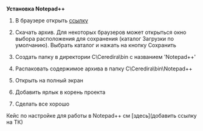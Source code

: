 **Установка Notepad++**

1. В браузере открыть [ссылку](https://github.com/notepad-plus-plus/notepad-plus-plus/releases/download/v8.2.1/npp.8.2.1.portable.x64.7z)

2. Скачать архив. Для некоторых браузеров может открыться окно выбора расположения для сохранения (каталог Загрузки по умолчанию). Выбрать каталог и нажать на кнопку Сохранить

3. Создать папку в директории C\Ceredira\bin с названием 'Notepad++'

4. Распаковать содержимое архива в папку C\Ceredira\bin\Notepad++
5. Открыть на полный экран

5. Добавить ярлык в корень проекта

6. Сделать все хорошо

Кейс по настройке для работы в Notepad++ см [здесь](добавить ссылку на ТК)
